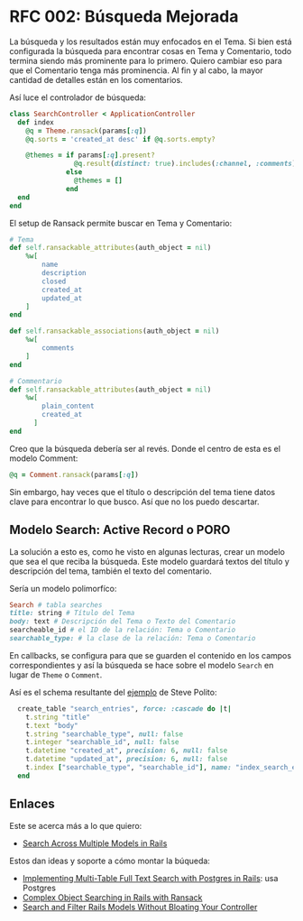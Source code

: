 # RFC 002: Búsqueda Mejorada

La búsqueda y los resultados están muy enfocados en el Tema. Si bien está configurada la búsqueda para encontrar cosas en Tema y Comentario, todo termina siendo más prominente para lo primero. Quiero cambiar eso para que el Comentario tenga más prominencia. Al fin y al cabo, la mayor cantidad de detalles están en los comentarios.

Así luce el controlador de búsqueda:
```ruby
class SearchController < ApplicationController
  def index
    @q = Theme.ransack(params[:q])
    @q.sorts = 'created_at desc' if @q.sorts.empty?

    @themes = if params[:q].present?
                @q.result(distinct: true).includes(:channel, :comments)
              else
                @themes = []
              end
  end
end
```

El setup de Ransack permite buscar en Tema y Comentario:
```ruby
# Tema
def self.ransackable_attributes(auth_object = nil)
	%w[
		name
		description
		closed
		created_at
		updated_at
	]
end

def self.ransackable_associations(auth_object = nil)
	%w[
		comments
	]
end

# Commentario
def self.ransackable_attributes(auth_object = nil)
    %w[
        plain_content
        created_at
      ]
end
```

Creo que la búsqueda debería ser al revés. Donde el centro de esta es el modelo Comment:
```ruby
@q = Comment.ransack(params[:q])
```

Sin embargo, hay veces que el título o descripción del tema tiene datos clave para encontrar lo que busco. Así que no los puedo descartar.

## Modelo Search: Active Record o PORO

La solución a esto es, como he visto en algunas lecturas, crear un modelo que sea el que reciba la búsqueda. Este modelo guardará textos del título y descripción del tema, también el texto del comentario.

Sería un modelo polimorfíco:
```ruby
Search # tabla searches
title: string # Título del Tema
body: text # Descripción del Tema o Texto del Comentario
searcheable_id # el ID de la relación: Tema o Comentario
searchable_type: # la clase de la relación: Tema o Comentario
```

En callbacks, se configura para que se guarden el contenido en los campos correspondientes y así la búsqueda se hace sobre el modelo `Search` en lugar de `Theme` o `Comment`.

Así es el schema resultante del [ejemplo](https://github.com/stevepolitodesign/rails-search-across-multiple-models/blob/main/db/schema.rb#L22-L30) de Steve Polito:
```ruby
  create_table "search_entries", force: :cascade do |t|
    t.string "title"
    t.text "body"
    t.string "searchable_type", null: false
    t.integer "searchable_id", null: false
    t.datetime "created_at", precision: 6, null: false
    t.datetime "updated_at", precision: 6, null: false
    t.index ["searchable_type", "searchable_id"], name: "index_search_entries_on_searchable"
  end
```


## Enlaces

Este se acerca más a lo que quiero:
- [Search Across Multiple Models in Rails](https://stevepolito.design/blog/search-across-multiple-models-in-rails)

Estos dan ideas y soporte a cómo montar la búqueda:

- [Implementing Multi-Table Full Text Search with Postgres in Rails](https://thoughtbot.com/blog/implementing-multi-table-full-text-search-with-postgres): usa Postgres
- [Complex Object Searching in Rails with Ransack](https://lewiseason.co.uk/2017/05/12/complex-object-searching-rails)
- [Search and Filter Rails Models Without Bloating Your Controller](https://www.justinweiss.com/articles/search-and-filter-rails-models-without-bloating-your-controller/)